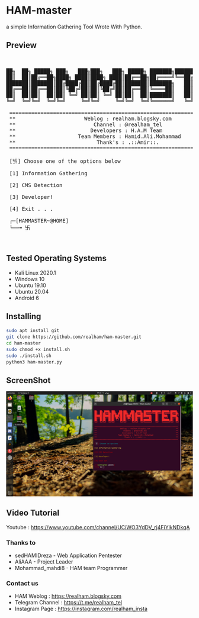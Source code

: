 
# HAM-master

a simple Information Gathering Tool Wrote With Python.

## Preview
<pre>


██╗  ██╗ █████╗ ███╗   ███╗███╗   ███╗ █████╗ ███████╗████████╗███████╗██████╗
██║  ██║██╔══██╗████╗ ████║████╗ ████║██╔══██╗██╔════╝╚══██╔══╝██╔════╝██╔══██╗
███████║███████║██╔████╔██║██╔████╔██║███████║███████╗   ██║   █████╗  ██████╔╝
██╔══██║██╔══██║██║╚██╔╝██║██║╚██╔╝██║██╔══██║╚════██║   ██║   ██╔══╝  ██╔══██╗
██║  ██║██║  ██║██║ ╚═╝ ██║██║ ╚═╝ ██║██║  ██║███████║   ██║   ███████╗██║  ██║
╚═╝  ╚═╝╚═╝  ╚═╝╚═╝     ╚═╝╚═╝     ╚═╝╚═╝  ╚═╝╚══════╝   ╚═╝   ╚══════╝╚═╝  ╚═╝

 ==============================================================================
 **                      Weblog : realham.blogsky.com                        **
 **                         Channel : @realham_tel                           **
 **                        Developers : H.A.M Team                           **
 **                    Team Members : Hamid.Ali.Mohammad                     **
 **                          Thank's : .::Amir::.                            **
 ==============================================================================

 [卐] Choose one of the options below

 [1] Information Gathering

 [2] CMS Detection

 [3] Developer!

 [4] Exit . . .

 ┌─[HAMMASTER~@HOME]
 └──╼ 卐


</pre>


## Tested Operating Systems 
- Kali Linux 2020.1
- Windows 10
- Ubuntu 19.10
- Ubuntu 20.04
- Android 6


## Installing
```bash
sudo apt install git
git clone https://github.com/realham/ham-master.git
cd ham-master
sudo chmod +x install.sh
sudo ./install.sh
python3 ham-master.py
```
## ScreenShot
![ScreenShot](https://raw.githubusercontent.com/ali-moments/ham-master/master/Screenshot%20of%20HAM-Master.png)


## Video Tutorial
Youtube : https://www.youtube.com/channel/UCiWO3YdDV_rj4FiYlkNDkqA


### Thanks to
-    sedHAMIDreza - Web Application Pentester
-    AliAAA - Project Leader
-    Mohammad_mahdi8 - HAM team Programmer



### Contact us
- HAM Weblog : https://realham.blogsky.com
- Telegram Channel : https://t.me/realham_tel
- Instagram Page : https://instagram.com/realham_insta
